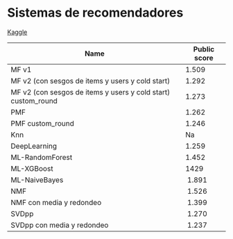 # Sistemas de recomendadores

[Kaggle](https://www.kaggle.com/competitions/recsys-filtrado-colaborativo-24-25/overview)



| Name  | Public score  |
|---|---|
| MF v1  | 1.509  |
| MF v2 (con sesgos de items y users y cold start)  | 1.292  |
| MF v2 (con sesgos de items y users y cold start) custom_round | 1.273  |
| PMF  |  1.262 |
| PMF custom_round | 1.246  |
| Knn |  Na |
| DeepLearning |  1.259 |
| ML-RandomForest | 1.452 |
| ML-XGBoost |  1429 |
| ML-NaiveBayes |  1.891  |
| NMF|  1.526 |
| NMF con media y redondeo|  1.399 |
| SVDpp|  1.270 |
| SVDpp con media y redondeo|  1.237 |



